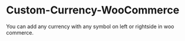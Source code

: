 # Custom-Currency-WooCommerce
You can add any currency with any symbol on left or rightside in woo commerce. 
